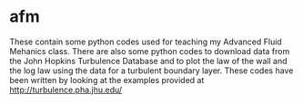 # afm
These contain some python codes used for teaching my Advanced Fluid Mehanics class.
There are also some python codes to download data from the John Hopkins Turbulence Database and to plot the law of the wall and the log law using the data for a turbulent boundary layer. These codes have been written by looking at the examples provided at http://turbulence.pha.jhu.edu/

